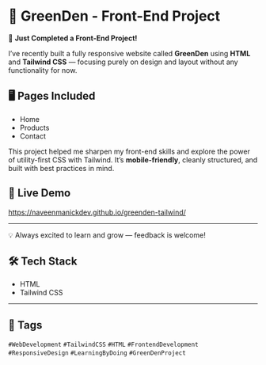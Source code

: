 # 🌿 GreenDen - Front-End Project

🚀 **Just Completed a Front-End Project!**

I’ve recently built a fully responsive website called **GreenDen** using **HTML** and **Tailwind CSS** — focusing purely on design and layout without any functionality for now.

## 🖥️ Pages Included
- Home  
- Products  
- Contact

This project helped me sharpen my front-end skills and explore the power of utility-first CSS with Tailwind. It’s **mobile-friendly**, cleanly structured, and built with best practices in mind.

## 🔗 Live Demo  
https://naveenmanickdev.github.io/greenden-tailwind/

---

💡 Always excited to learn and grow — feedback is welcome!

## 🛠️ Tech Stack
- HTML  
- Tailwind CSS

---

## 📌 Tags  
`#WebDevelopment` `#TailwindCSS` `#HTML` `#FrontendDevelopment` `#ResponsiveDesign` `#LearningByDoing` `#GreenDenProject`
